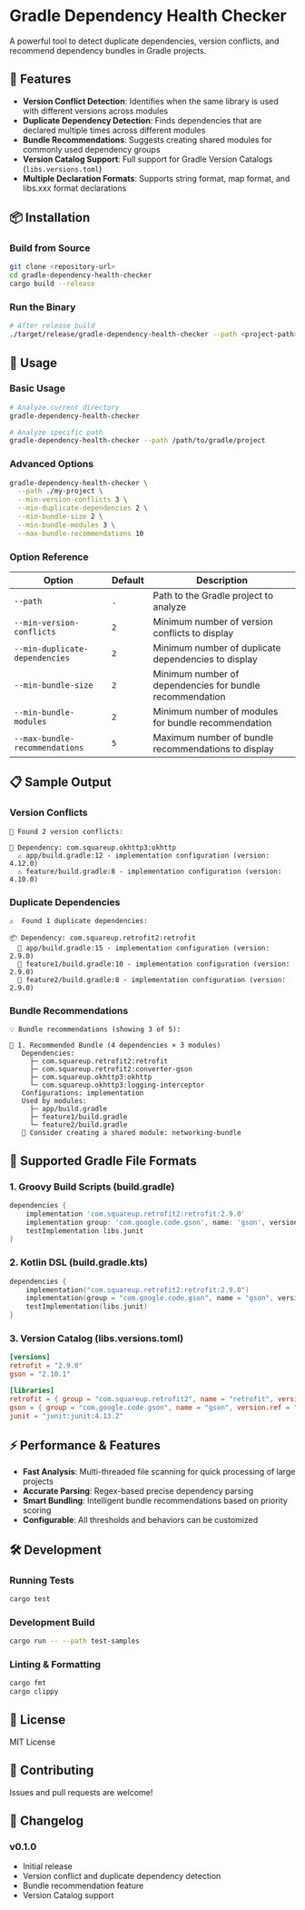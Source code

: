 # Gradle Dependency Health Checker

A powerful tool to detect duplicate dependencies, version conflicts, and recommend dependency bundles in Gradle projects.

## 🚀 Features

- **Version Conflict Detection**: Identifies when the same library is used with different versions across modules
- **Duplicate Dependency Detection**: Finds dependencies that are declared multiple times across different modules
- **Bundle Recommendations**: Suggests creating shared modules for commonly used dependency groups
- **Version Catalog Support**: Full support for Gradle Version Catalogs (`libs.versions.toml`)
- **Multiple Declaration Formats**: Supports string format, map format, and libs.xxx format declarations

## 📦 Installation

### Build from Source
```bash
git clone <repository-url>
cd gradle-dependency-health-checker
cargo build --release
```

### Run the Binary
```bash
# After release build
./target/release/gradle-dependency-health-checker --path <project-path>
```

## 🎯 Usage

### Basic Usage
```bash
# Analyze current directory
gradle-dependency-health-checker

# Analyze specific path
gradle-dependency-health-checker --path /path/to/gradle/project
```

### Advanced Options
```bash
gradle-dependency-health-checker \
  --path ./my-project \
  --min-version-conflicts 3 \
  --min-duplicate-dependencies 2 \
  --min-bundle-size 2 \
  --min-bundle-modules 3 \
  --max-bundle-recommendations 10
```

### Option Reference

| Option | Default | Description |
|--------|---------|-------------|
| `--path` | `.` | Path to the Gradle project to analyze |
| `--min-version-conflicts` | `2` | Minimum number of version conflicts to display |
| `--min-duplicate-dependencies` | `2` | Minimum number of duplicate dependencies to display |
| `--min-bundle-size` | `2` | Minimum number of dependencies for bundle recommendation |
| `--min-bundle-modules` | `2` | Minimum number of modules for bundle recommendation |
| `--max-bundle-recommendations` | `5` | Maximum number of bundle recommendations to display |

## 📋 Sample Output

### Version Conflicts
```
🚨 Found 2 version conflicts:

🚨 Dependency: com.squareup.okhttp3:okhttp
  ⚠️ app/build.gradle:12 - implementation configuration (version: 4.12.0)
  ⚠️ feature/build.gradle:8 - implementation configuration (version: 4.10.0)
```

### Duplicate Dependencies
```
⚠️  Found 1 duplicate dependencies:

📦 Dependency: com.squareup.retrofit2:retrofit
  📍 app/build.gradle:15 - implementation configuration (version: 2.9.0)
  📍 feature1/build.gradle:10 - implementation configuration (version: 2.9.0)
  📍 feature2/build.gradle:8 - implementation configuration (version: 2.9.0)
```

### Bundle Recommendations
```
💡 Bundle recommendations (showing 3 of 5):

📎 1. Recommended Bundle (4 dependencies × 3 modules)
   Dependencies:
     ├─ com.squareup.retrofit2:retrofit
     ├─ com.squareup.retrofit2:converter-gson
     ├─ com.squareup.okhttp3:okhttp
     └─ com.squareup.okhttp3:logging-interceptor
   Configurations: implementation
   Used by modules:
     ├─ app/build.gradle
     ├─ feature1/build.gradle
     └─ feature2/build.gradle
   💭 Consider creating a shared module: networking-bundle
```

## 🔧 Supported Gradle File Formats

### 1. Groovy Build Scripts (build.gradle)
```gradle
dependencies {
    implementation 'com.squareup.retrofit2:retrofit:2.9.0'
    implementation group: 'com.google.code.gson', name: 'gson', version: '2.10.1'
    testImplementation libs.junit
}
```

### 2. Kotlin DSL (build.gradle.kts)
```kotlin
dependencies {
    implementation("com.squareup.retrofit2:retrofit:2.9.0")
    implementation(group = "com.google.code.gson", name = "gson", version = "2.10.1")
    testImplementation(libs.junit)
}
```

### 3. Version Catalog (libs.versions.toml)
```toml
[versions]
retrofit = "2.9.0"
gson = "2.10.1"

[libraries]
retrofit = { group = "com.squareup.retrofit2", name = "retrofit", version.ref = "retrofit" }
gson = { group = "com.google.code.gson", name = "gson", version.ref = "gson" }
junit = "junit:junit:4.13.2"
```

## ⚡ Performance & Features

- **Fast Analysis**: Multi-threaded file scanning for quick processing of large projects
- **Accurate Parsing**: Regex-based precise dependency parsing
- **Smart Bundling**: Intelligent bundle recommendations based on priority scoring
- **Configurable**: All thresholds and behaviors can be customized

## 🛠️ Development

### Running Tests
```bash
cargo test
```

### Development Build
```bash
cargo run -- --path test-samples
```

### Linting & Formatting
```bash
cargo fmt
cargo clippy
```

## 📄 License

MIT License

## 🤝 Contributing

Issues and pull requests are welcome!

## 📝 Changelog

### v0.1.0
- Initial release
- Version conflict and duplicate dependency detection
- Bundle recommendation feature
- Version Catalog support